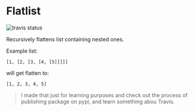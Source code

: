 # Flatlist
![travis status](https://api.travis-ci.org/dwabece/flatlist.svg?branch=master)

Recursively flattens list containing nested ones.

Example list:

    [1, [2, [3, [4, [5]]]]]
will get flatten to:

    [1, 2, 3, 4, 5]

> I made that just for learning purposes and check out the process of publishing package on pypi, and learn something abou Travis.
